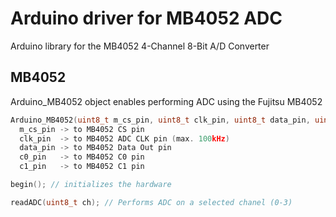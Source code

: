 # Arduino driver for MB4052 ADC
Arduino library for the MB4052 4-Channel 8-Bit A/D Converter 

## MB4052 

Arduino_MB4052 object enables performing ADC using the Fujitsu MB4052 
  
  ```C
  Arduino_MB4052(uint8_t m_cs_pin, uint8_t clk_pin, uint8_t data_pin, uint8_t c0_pin, uint8_t c1_pin) 
    m_cs_pin -> to MB4052 CS pin
    clk_pin  -> to MB4052 ADC CLK pin (max. 100kHz) 
    data_pin -> to MB4052 Data Out pin 
    c0_pin   -> to MB4052 C0 pin 
    c1_pin   -> to MB4052 C1 pin 

  begin(); // initializes the hardware
  
  readADC(uint8_t ch); // Performs ADC on a selected chanel (0-3)
  ```
  
   
